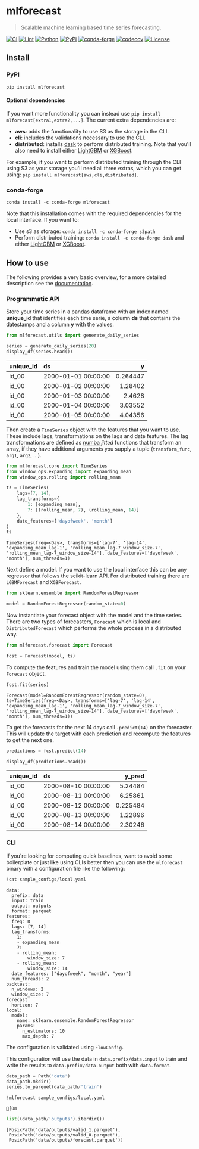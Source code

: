 # mlforecast
> Scalable machine learning based time series forecasting.


[![CI](https://github.com/Nixtla/mlforecast/actions/workflows/ci.yaml/badge.svg)](https://github.com/Nixtla/mlforecast/actions/workflows/ci.yaml)
[![Lint](https://github.com/Nixtla/mlforecast/actions/workflows/lint.yaml/badge.svg)](https://github.com/Nixtla/mlforecast/actions/workflows/lint.yaml)
[![Python](https://img.shields.io/pypi/pyversions/mlforecast)](https://pypi.org/project/mlforecast/)
[![PyPi](https://img.shields.io/pypi/v/mlforecast?color=blue)](https://pypi.org/project/mlforecast/)
[![conda-forge](https://img.shields.io/conda/vn/conda-forge/mlforecast?color=blue)](https://anaconda.org/conda-forge/mlforecast)
[![codecov](https://codecov.io/gh/Nixtla/mlforecast/branch/main/graph/badge.svg?token=XxVZK0oG7x)](https://codecov.io/gh/Nixtla/mlforecast)
[![License](https://img.shields.io/github/license/Nixtla/mlforecast)](https://github.com/Nixtla/mlforecast/blob/main/LICENSE)

## Install

### PyPI

`pip install mlforecast`

#### Optional dependencies
If you want more functionality you can instead use `pip install mlforecast[extra1,extra2,...]`. The current extra dependencies are:

* **aws**: adds the functionality to use S3 as the storage in the CLI.
* **cli**: includes the validations necessary to use the CLI.
* **distributed**: installs [dask](https://dask.org/) to perform distributed training. Note that you'll also need to install either [LightGBM](https://github.com/microsoft/LightGBM/tree/master/python-package) or [XGBoost](https://xgboost.readthedocs.io/en/latest/install.html#python).

For example, if you want to perform distributed training through the CLI using S3 as your storage you'll need all three extras, which you can get using: `pip install mlforecast[aws,cli,distributed]`.

### conda-forge
`conda install -c conda-forge mlforecast`

Note that this installation comes with the required dependencies for the local interface. If you want to:
* Use s3 as storage: `conda install -c conda-forge s3path`
* Perform distributed training: `conda install -c conda-forge dask` and either [LightGBM](https://github.com/microsoft/LightGBM/tree/master/python-package) or [XGBoost](https://xgboost.readthedocs.io/en/latest/install.html#python).

## How to use
The following provides a very basic overview, for a more detailed description see the [documentation](https://nixtla.github.io/mlforecast/).

### Programmatic API

Store your time series in a pandas dataframe with an index named **unique_id** that identifies each time serie, a column **ds** that contains the datestamps and a column **y** with the values.

```python
from mlforecast.utils import generate_daily_series

series = generate_daily_series(20)
display_df(series.head())
```


| unique_id   | ds                  |        y |
|:------------|:--------------------|---------:|
| id_00       | 2000-01-01 00:00:00 | 0.264447 |
| id_00       | 2000-01-02 00:00:00 | 1.28402  |
| id_00       | 2000-01-03 00:00:00 | 2.4628   |
| id_00       | 2000-01-04 00:00:00 | 3.03552  |
| id_00       | 2000-01-05 00:00:00 | 4.04356  |


Then create a `TimeSeries` object with the features that you want to use. These include lags, transformations on the lags and date features. The lag transformations are defined as [numba](http://numba.pydata.org/) *jitted* functions that transform an array, if they have additional arguments you supply a tuple (`transform_func`, `arg1`, `arg2`, ...).

```python
from mlforecast.core import TimeSeries
from window_ops.expanding import expanding_mean
from window_ops.rolling import rolling_mean

ts = TimeSeries(
    lags=[7, 14],
    lag_transforms={
        1: [expanding_mean],
        7: [(rolling_mean, 7), (rolling_mean, 14)]
    },
    date_features=['dayofweek', 'month']
)
ts
```




    TimeSeries(freq=<Day>, transforms=['lag-7', 'lag-14', 'expanding_mean_lag-1', 'rolling_mean_lag-7_window_size-7', 'rolling_mean_lag-7_window_size-14'], date_features=['dayofweek', 'month'], num_threads=1)



Next define a model. If you want to use the local interface this can be any regressor that follows the scikit-learn API. For distributed training there are `LGBMForecast` and `XGBForecast`.

```python
from sklearn.ensemble import RandomForestRegressor

model = RandomForestRegressor(random_state=0)
```

Now instantiate your forecast object with the model and the time series. There are two types of forecasters, `Forecast` which is local and `DistributedForecast` which performs the whole process in a distributed way.

```python
from mlforecast.forecast import Forecast

fcst = Forecast(model, ts)
```

To compute the features and train the model using them call `.fit` on your `Forecast` object.

```python
fcst.fit(series)
```




    Forecast(model=RandomForestRegressor(random_state=0), ts=TimeSeries(freq=<Day>, transforms=['lag-7', 'lag-14', 'expanding_mean_lag-1', 'rolling_mean_lag-7_window_size-7', 'rolling_mean_lag-7_window_size-14'], date_features=['dayofweek', 'month'], num_threads=1))



To get the forecasts for the next 14 days call `.predict(14)` on the forecaster. This will update the target with each prediction and recompute the features to get the next one.

```python
predictions = fcst.predict(14)

display_df(predictions.head())
```


| unique_id   | ds                  |   y_pred |
|:------------|:--------------------|---------:|
| id_00       | 2000-08-10 00:00:00 | 5.24484  |
| id_00       | 2000-08-11 00:00:00 | 6.25861  |
| id_00       | 2000-08-12 00:00:00 | 0.225484 |
| id_00       | 2000-08-13 00:00:00 | 1.22896  |
| id_00       | 2000-08-14 00:00:00 | 2.30246  |


### CLI

If you're looking for computing quick baselines, want to avoid some boilerplate or just like using CLIs better then you can use the `mlforecast` binary with a configuration file like the following:

```python
!cat sample_configs/local.yaml
```

    data:
      prefix: data
      input: train
      output: outputs
      format: parquet
    features:
      freq: D
      lags: [7, 14]
      lag_transforms:
        1: 
        - expanding_mean
        7: 
        - rolling_mean:
            window_size: 7
        - rolling_mean:
            window_size: 14
      date_features: ["dayofweek", "month", "year"]
      num_threads: 2
    backtest:
      n_windows: 2
      window_size: 7
    forecast:
      horizon: 7
    local:
      model:
        name: sklearn.ensemble.RandomForestRegressor
        params:
          n_estimators: 10
          max_depth: 7


The configuration is validated using `FlowConfig`.

This configuration will use the data in `data.prefix/data.input` to train and write the results to `data.prefix/data.output` both with `data.format`.

```python
data_path = Path('data')
data_path.mkdir()
series.to_parquet(data_path/'train')
```

```python
!mlforecast sample_configs/local.yaml
```

    [0m

```python
list((data_path/'outputs').iterdir())
```




    [PosixPath('data/outputs/valid_1.parquet'),
     PosixPath('data/outputs/valid_0.parquet'),
     PosixPath('data/outputs/forecast.parquet')]


